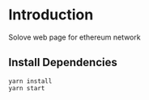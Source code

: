 # Introduction

Solove web page for ethereum network 

## Install Dependencies

```
yarn install
yarn start
```

